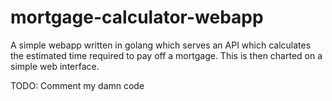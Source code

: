 # mortgage-calculator-webapp
A simple webapp written in golang which serves an API which calculates the estimated time required to pay off a mortgage. This is then charted on a simple web interface.

TODO:
Comment my damn code
